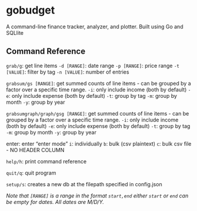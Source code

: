 # gobudget
A command-line finance tracker, analyzer, and plotter. Built using Go and SQLlite

## Command Reference
`grab/g`: get line items
  `-d [RANGE]`: date range
  `-p [RANGE]`: price range
  `-t [VALUE]`: filter by tag
  `-n [VALUE]`: number of entries

`grabsum/gs [RANGE]`: get summed counts of line items - can be grouped by a factor over a specific time range.
  `-i`: only include income (both by default)
  `-e`: only include expense (both by default)
  `-t`: group by tag
  `-m`: group by month
  `-y`: group by year

`grabsumgraph/graph/gsg [RANGE]`: get summed counts of line items - can be grouped by a factor over a specific time range.
  `-i`: only include income (both by default)
  `-e`: only include expense (both by default)
  `-t`: group by tag
  `-m`: group by month
  `-y`: group by year

enter: enter “enter mode”
  `i`: individually
  `b`: bulk (csv plaintext)
  `c`: bulk csv file - NO HEADER COLUMN

`help/h`: print command reference

`quit/q`: quit program

`setup/s`: creates a new db at the filepath specified in config.json

*Note that `[RANGE]` is a range in the format `start,end` either `start` or `end` can be empty for dates. All dates are M/D/Y.*

